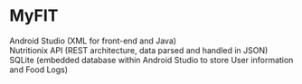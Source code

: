 # MyFIT

Android Studio (XML for front-end and Java) <br>
Nutritionix API (REST architecture, data parsed and handled in JSON) <br>
SQLite (embedded database within Android Studio to store User information and Food Logs)
